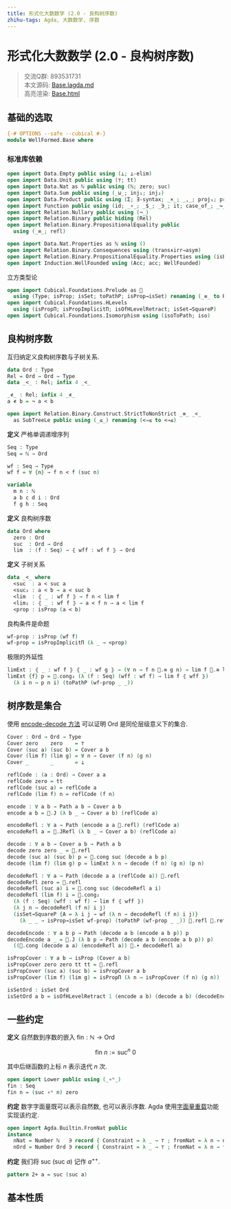 ```yaml
---
title: 形式化大数数学 (2.0 - 良构树序数)
zhihu-tags: Agda, 大数数学, 序数
---
```


# 形式化大数数学 (2.0 - 良构树序数)

> 交流Q群: 893531731  
> 本文源码: [Base.lagda.md](https://github.com/choukh/agda-googology/blob/main/src/WellFormed/Base.lagda.md)  
> 高亮渲染: [Base.html](https://choukh.github.io/agda-googology/WellFormed.Base.html)  

## 基础的选取

```agda
{-# OPTIONS --safe --cubical #-}
module WellFormed.Base where
```

### 标准库依赖

```agda
open import Data.Empty public using (⊥; ⊥-elim)
open import Data.Unit public using (⊤; tt)
open import Data.Nat as ℕ public using (ℕ; zero; suc)
open import Data.Sum public using (_⊎_; inj₁; inj₂)
open import Data.Product public using (Σ; ∃-syntax; _×_; _,_; proj₁; proj₂)
open import Function public using (id; _∘_; _$_; _∋_; it; case_of_; _↪_)
open import Relation.Nullary public using (¬_)
open import Relation.Binary public hiding (Rel)
open import Relation.Binary.PropositionalEquality public
  using (_≡_; refl)

open import Data.Nat.Properties as ℕ using ()
open import Relation.Binary.Consequences using (trans∧irr⇒asym)
open import Relation.Binary.PropositionalEquality.Properties using (isEquivalence)
open import Induction.WellFounded using (Acc; acc; WellFounded)
```

立方类型论

```agda
open import Cubical.Foundations.Prelude as 🧊
  using (Type; isProp; isSet; toPathP; isProp→isSet) renaming (_≡_ to Path)
open import Cubical.Foundations.HLevels
  using (isPropΠ; isPropImplicitΠ; isOfHLevelRetract; isSet→SquareP)
open import Cubical.Foundations.Isomorphism using (isoToPath; iso)
```

## 良构树序数

互归纳定义良构树序数与子树关系.

```agda
data Ord : Type
Rel = Ord → Ord → Type
data _<_ : Rel; infix 4 _<_
```

```agda
_≮_ : Rel; infix 4 _≮_
a ≮ b = ¬ a < b
```

```agda
open import Relation.Binary.Construct.StrictToNonStrict _≡_ _<_
  as SubTreeLe public using (_≤_) renaming (<⇒≤ to <→≤)
```

**定义** 严格单调递增序列

```agda
Seq : Type
Seq = ℕ → Ord

wf : Seq → Type
wf f = ∀ {n} → f n < f (suc n)
```

```agda
variable
  m n : ℕ
  a b c d i : Ord
  f g h : Seq
```

**定义** 良构树序数

```agda
data Ord where
  zero : Ord
  suc  : Ord → Ord
  lim  : (f : Seq) → ⦃ wff : wf f ⦄ → Ord
```

**定义** 子树关系

```agda
data _<_ where
  <suc  : a < suc a
  <suc₂ : a < b → a < suc b
  <lim  : ⦃ _ : wf f ⦄ → f n < lim f
  <lim₂ : ⦃ _ : wf f ⦄ → a < f n → a < lim f
  <prop : isProp (a < b)
```

良构条件是命题

```agda
wf-prop : isProp (wf f)
wf-prop = isPropImplicitΠ (λ _ → <prop)
```

极限的外延性

```agda
limExt : ⦃ _ : wf f ⦄ ⦃ _ : wf g ⦄ → (∀ n → f n 🧊.≡ g n) → lim f 🧊.≡ lim g
limExt {f} p = 🧊.cong₂ (λ (f : Seq) (wff : wf f) → lim f ⦃ wff ⦄)
  (λ i n → p n i) (toPathP (wf-prop _ _))
```

## 树序数是集合

使用 [encode-decode 方法](https://ncatlab.org/nlab/show/encode-decode+method) 可以证明 $\text{Ord}$ 是同伦层级意义下的集合.

```agda
Cover : Ord → Ord → Type
Cover zero    zero    = ⊤
Cover (suc a) (suc b) = Cover a b
Cover (lim f) (lim g) = ∀ n → Cover (f n) (g n)
Cover _       _       = ⊥

reflCode : (a : Ord) → Cover a a
reflCode zero = tt
reflCode (suc a) = reflCode a
reflCode (lim f) n = reflCode (f n)
```

```agda
encode : ∀ a b → Path a b → Cover a b
encode a b = 🧊.J (λ b _ → Cover a b) (reflCode a)

encodeRefl : ∀ a → Path (encode a a 🧊.refl) (reflCode a)
encodeRefl a = 🧊.JRefl (λ b _ → Cover a b) (reflCode a)
```

```agda
decode : ∀ a b → Cover a b → Path a b
decode zero zero _ = 🧊.refl
decode (suc a) (suc b) p = 🧊.cong suc (decode a b p)
decode (lim f) (lim g) p = limExt λ n → decode (f n) (g n) (p n)

decodeRefl : ∀ a → Path (decode a a (reflCode a)) 🧊.refl
decodeRefl zero = 🧊.refl
decodeRefl (suc a) i = 🧊.cong suc (decodeRefl a i)
decodeRefl (lim f) i = 🧊.cong₂
  (λ (f : Seq) (wff : wf f) → lim f ⦃ wff ⦄)
  (λ j n → decodeRefl (f n) i j)
  (isSet→SquareP {A = λ i j → wf (λ n → decodeRefl (f n) i j)}
    (λ _ _ → isProp→isSet wf-prop) (toPathP (wf-prop _ _)) 🧊.refl 🧊.refl 🧊.refl i)
```

```agda
decodeEncode : ∀ a b p → Path (decode a b (encode a b p)) p
decodeEncode a _ = 🧊.J (λ b p → Path (decode a b (encode a b p)) p)
  ((🧊.cong (decode a a) (encodeRefl a)) 🧊.∙ decodeRefl a)

isPropCover : ∀ a b → isProp (Cover a b)
isPropCover zero zero tt tt = 🧊.refl
isPropCover (suc a) (suc b) = isPropCover a b
isPropCover (lim f) (lim g) = isPropΠ (λ n → isPropCover (f n) (g n))

isSetOrd : isSet Ord
isSetOrd a b = isOfHLevelRetract 1 (encode a b) (decode a b) (decodeEncode a b) (isPropCover a b)
```

## 一些约定

**定义** 自然数到序数的嵌入 $\text{fin} : ℕ → \text{Ord}$

$$
\text{fin}~n := \text{suc}^n~0
$$

其中后继函数的上标 $n$ 表示迭代 $n$ 次.

```agda
open import Lower public using (_∘ⁿ_)
fin : Seq
fin n = (suc ∘ⁿ n) zero
```

**约定** 数字字面量既可以表示自然数, 也可以表示序数. Agda 使用[字面量重载](https://agda.readthedocs.io/en/v2.6.4.3-r1/language/literal-overloading.html)功能实现该约定.

```agda
open import Agda.Builtin.FromNat public
instance
  nNat = Number ℕ   ∋ record { Constraint = λ _ → ⊤ ; fromNat = λ n → n }
  nOrd = Number Ord ∋ record { Constraint = λ _ → ⊤ ; fromNat = λ n → fin n }
```

**约定** 我们将 $\text{suc}~(\text{suc}~a)$ 记作 $a^{++}$.

```agda
pattern 2+ a = suc (suc a)
```

## 基本性质
